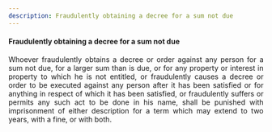 ```yaml
---
description: Fraudulently obtaining a decree for a sum not due
---
```


#### Fraudulently obtaining a decree for a sum not due
<div style="text-align: justify">

Whoever fraudulently obtains a decree or order against any person for a sum not due, for a larger sum than is due, or for any property or interest in property to which he is not entitled, or fraudulently causes a decree or order to be executed against any person after it has been satisfied or for anything in respect of which it has been satisfied, or fraudulently suffers or permits any such act to be done in his name, shall be punished with imprisonment of either description for a term which may extend to two years, with a fine, or with both.

</div>

